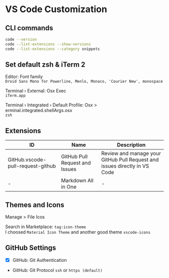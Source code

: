 # VS Code Customization

## CLI commands
```zsh
code --version
code --list-extensions --show-versions
code --list-extensions --category snippets
```

## Set default zsh & iTerm 2

Editor: Font family\
`Droid Sans Mono for Powerline, Menlo, Monaco, 'Courier New', monospace`

Terminal › External: Osx Exec\
`iTerm.app`

Terminal › Integrated › Default Profile: Osx > erminal.integrated.shellArgs.osx\
`zsh`

## Extensions
| ID | Name | Description |
|----|------|-------------|
| GitHub.vscode-pull-request-github | GitHub Pull Request and Issues | Review and manage your GitHub Pull Request and issues directly in VS Code |
| - | Markdown All in One | - |

## Themes and Icons
Manage > File Icos

Search in Marketplace: `tag:icon-theme`\
I choosed `Material Icon Theme` and another good theme `vscode-icons`

## GitHub Settings
- [x] GitHub: Git Authentication
- GitHub: Git Protocol `ssh` or `https (default)`
